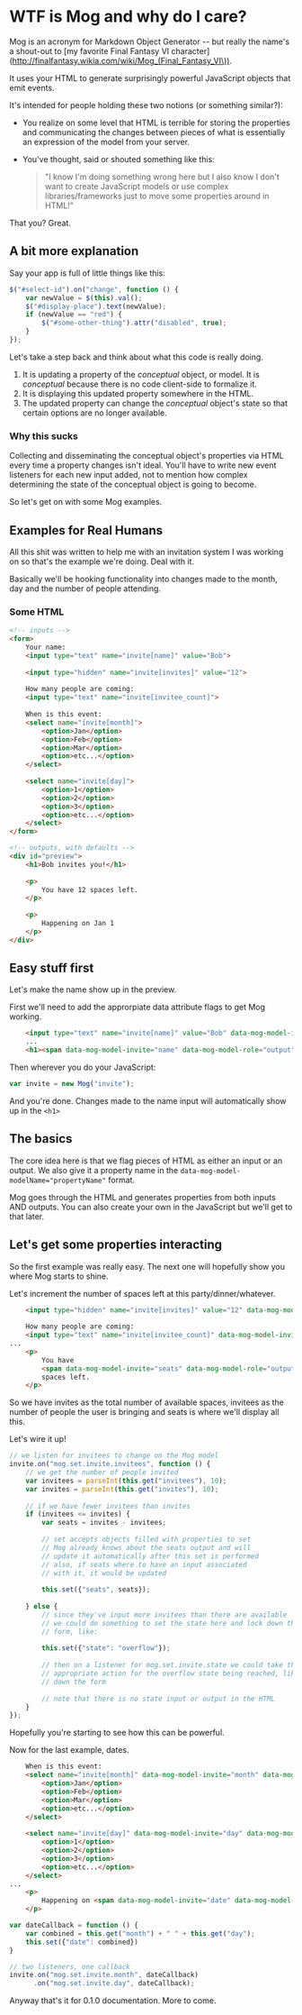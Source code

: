 # WTF is Mog and why do I care?

Mog is an acronym for Markdown Object Generator -- but really the name's a shout-out to [my favorite Final Fantasy VI character](http://finalfantasy.wikia.com/wiki/Mog_(Final_Fantasy_VI\)).

It uses your HTML to generate surprisingly powerful JavaScript objects that emit events.

It's intended for people holding these two notions (or something similar?):

* You realize on some level that HTML is terrible for storing the properties and communicating the changes between pieces of what is essentially an expression of the model from your server.

* You've thought, said or shouted something like this:
  > "I know I'm doing something wrong here but I also know I don't want to create JavaScript models or use complex libraries/frameworks just to move some properties around in HTML!"

That you? Great.

## A bit more explanation

Say your app is full of little things like this:

```javascript
$("#select-id").on("change", function () {
    var newValue = $(this).val();
    $("#display-place").text(newValue);
    if (newValue == "red") {
        $("#some-other-thing").attr("disabled", true);
    }
});
```

Let's take a step back and think about what this code is really doing.

1. It is updating a property of the *conceptual* object, or model. It is *conceptual* because there is no code client-side to formalize it.
2. It is displaying this updated property somewhere in the HTML.
3. The updated property can change the *conceptual* object's state so that certain options are no longer available.

### Why this sucks

Collecting and disseminating the conceptual object's properties via HTML every time a property changes isn't ideal. You'll have to write new event listeners for each new input added, not to mention how complex determining the state of the conceptual object is going to become.

So let's get on with some Mog examples.

## Examples for Real Humans

All this shit was written to help me with an invitation system I was working on so that's the example we're doing. Deal with it.

Basically we'll be hooking functionality into changes made to the month, day and the number of people attending.

### Some HTML

```html
<!-- inputs -->
<form>
    Your name:
    <input type="text" name="invite[name]" value="Bob">
    
    <input type="hidden" name="invite[invites]" value="12">
    
    How many people are coming:
    <input type="text" name="invite[invitee_count]">
    
    When is this event:
    <select name="invite[month]">
        <option>Jan</option>
        <option>Feb</option>
        <option>Mar</option>
        <option>etc...</option>
    </select>
    
    <select name="invite[day]">
        <option>1</option>
        <option>2</option>
        <option>3</option>
        <option>etc...</option>
    </select>
</form>

<!-- outputs, with defaults -->
<div id="preview">
    <h1>Bob invites you!</h1>
    
    <p>
        You have 12 spaces left.
    </p>
    
    <p>
        Happening on Jan 1
    </p>
</div>
```

## Easy stuff first

Let's make the name show up in the preview.

First we'll need to add the approrpiate data attribute flags to get Mog working.

```html
    <input type="text" name="invite[name]" value="Bob" data-mog-model-invite="name" data-mog-model-role="input">
    ...
    <h1><span data-mog-model-invite="name" data-mog-model-role="output">Bob</span> invites you!</h1>
```

Then wherever you do your JavaScript:

```javascript
var invite = new Mog("invite");
```

And you're done. Changes made to the name input will automatically show up in the ```<h1>```

## The basics

The core idea here is that we flag pieces of HTML as either an input or an output. We also give it a property name in the ```data-mog-model-modelName="propertyName"``` format.

Mog goes through the HTML and generates properties from both inputs AND outputs. You can also create your own in the JavaScript but we'll get to that later.

## Let's get some properties interacting

So the first example was really easy. The next one will hopefully show you where Mog starts to shine.

Let's increment the number of spaces left at this party/dinner/whatever.

```html
    <input type="hidden" name="invite[invites]" value="12" data-mog-model-invite="invites" data-mog-model-role="input">
    
    How many people are coming:
    <input type="text" name="invite[invitee_count]" data-mog-model-invite="invitees" data-mog-model-role="input">
...
    <p>
        You have
        <span data-mog-model-invite="seats" data-mog-model-role="output">12</span>
        spaces left.
    </p>
```

So we have invites as the total number of available spaces, invitees as the number of people the user is bringing and seats is where we'll display all this.

Let's wire it up!

```javascript
// we listen for invitees to change on the Mog model
invite.on("mog.set.invite.invitees", function () {
    // we get the number of people invited
    var invitees = parseInt(this.get("invitees"), 10);
    var invites = parseInt(this.get("invites"), 10);
    
    // if we have fewer invitees than invites
    if (invitees <= invites) {
        var seats = invites - invitees;
        
        // set accepts objects filled with properties to set
        // Mog already knows about the seats output and will
        // update it automatically after this set is performed
        // also, if seats where to have an input associated
        // with it, it would be updated
        
        this.set({"seats", seats});
        
    } else {
        // since they've input more invitees than there are available
        // we could do something to set the state here and lock down the
        // form, like:
        
        this.set({"state": "overflow"});
        
        // then on a listener for mog.set.invite.state we could take the
        // appropriate action for the overflow state being reached, like locking
        // down the form
        
        // note that there is no state input or output in the HTML
    }
});
```
Hopefully you're starting to see how this can be powerful.

Now for the last example, dates.

```html
    When is this event:
    <select name="invite[month]" data-mog-model-invite="month" data-mog-model-role="input">
        <option>Jan</option>
        <option>Feb</option>
        <option>Mar</option>
        <option>etc...</option>
    </select>
    
    <select name="invite[day]" data-mog-model-invite="day" data-mog-model-role="input">
        <option>1</option>
        <option>2</option>
        <option>3</option>
        <option>etc...</option>
    </select>
...
    <p>
        Happening on <span data-mog-model-invite="date" data-mog-model-role="output">Jan 1</span>
    </p>
```

```javascript
var dateCallback = function () {
    var combined = this.get("month") + " " + this.get("day");
    this.set({"date": combined})
}

// two listeners, one callback
invite.on("mog.set.invite.month", dateCallback)
      .on("mog.set.invite.day", dateCallback);
```

Anyway that's it for 0.1.0 documentation. More to come.
